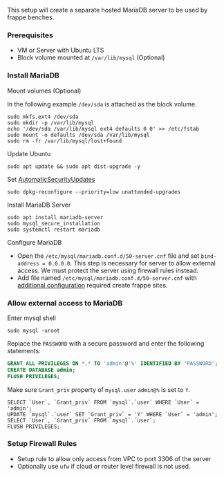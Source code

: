 This setup will create a separate hosted MariaDB server to be used by frappe benches.

### Prerequisites

- VM or Server with Ubuntu LTS
- Block volume mounted at `/var/lib/mysql` (Optional)

### Install MariaDB

Mount volumes (Optional)

In the following example `/dev/sda` is attached as the block volume.

```shell
sudo mkfs.ext4 /dev/sda
sudo mkdir -p /var/lib/mysql
echo '/dev/sda /var/lib/mysql ext4 defaults 0 0' >> /etc/fstab
sudo mount -o defaults /dev/sda /var/lib/mysql
sudo rm -fr /var/lib/mysql/lost+found
```

Update Ubuntu

```shell
sudo apt update && sudo apt dist-upgrade -y
```

Set [AutomaticSecurityUpdates](https://help.ubuntu.com/community/AutomaticSecurityUpdates)

```shell
sudo dpkg-reconfigure --priority=low unattended-upgrades
```

Install MariaDB Server

```shell
sudo apt install mariadb-server
sudo mysql_secure_installation
sudo systemctl restart mariadb
```

Configure MariaDB

- Open the `/etc/mysql/mariadb.conf.d/50-server.cnf` file and set `bind-address = 0.0.0.0`. This step is necessary for server to allow external access. We must protect the server using firewall rules instead.
- Add file named `/etc/mysql/mariadb.conf.d/50-server.cnf` with [additional configuration](https://github.com/frappe/bench/wiki/MariaDB-conf-for-Frappe) required create frappe sites.

### Allow external access to MariaDB

Enter mysql shell

```shell
sudo mysql -uroot
```

Replace the `PASSWORD` with a secure password and enter the following statements:

```SQL
GRANT ALL PRIVILEGES ON *.* TO 'admin'@'%' IDENTIFIED BY 'PASSWORD';
CREATE DATABASE admin;
FLUSH PRIVILEGES;
```

Make sure `Grant_priv` property of `mysql.user` `admin@%` is set to `Y`.

```shell
SELECT `User`, `Grant_priv` FROM `mysql`.`user` WHERE `User` = 'admin';
UPDATE `mysql`.`user` SET `Grant_priv` = 'Y' WHERE `User` = 'admin';
SELECT `User`, `Grant_priv` FROM `mysql`.`user`;
FLUSH PRIVILEGES;
``` 

### Setup Firewall Rules

- Setup rule to allow only access from VPC to port 3306 of the server
- Optionally use `ufw` if cloud or router level firewall is not used.
